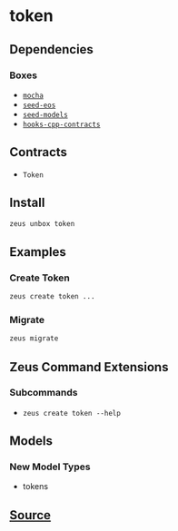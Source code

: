 
token 
====================




## Dependencies
### Boxes
* [`mocha`](mocha.md)
* [`seed-eos`](seed-eos.md)
* [`seed-models`](seed-models.md)
* [`hooks-cpp-contracts`](hooks-cpp-contracts.md)


## Contracts
* `Token`
## Install
```bash
zeus unbox token
```
## Examples
### Create Token 
```bash
zeus create token ...
```
### Migrate 
```bash
zeus migrate
```
## Zeus Command Extensions

### Subcommands
* ```zeus create token --help```


## Models
### New Model Types
* tokens


## [Source](https://github.com/liquidapps-io/zeus-sdk/tree/master/boxes/groups/eos-framework/token)
